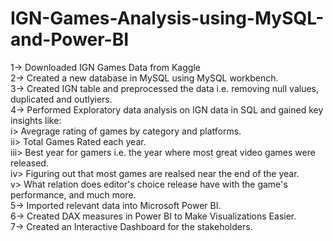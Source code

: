 # IGN-Games-Analysis-using-MySQL-and-Power-BI

1-> Downloaded IGN Games Data from Kaggle<br>
2-> Created a new database in MySQL using MySQL workbench.<br>
3-> Created IGN table and preprocessed the data i.e. removing null values, duplicated and outlyiers.<br>
4-> Performed Exploratory data analysis on IGN data in SQL and gained key insights like:<br>
    i> Avegrage rating of games by category and platforms.<br>
    ii> Total Games Rated each year.<br>
    iii> Best year for gamers i.e. the year where most great video games were released.<br>
    iv> Figuring out that most games are realsed near the end of the year.<br>
    v> What relation does editor's choice release have with the game's performance, and much more.<br>
5-> Imported relevant data into Microsoft Power BI.<br>
6-> Created DAX measures in Power BI to Make Visualizations Easier.<br>
7-> Created an Interactive Dashboard for the stakeholders.<br>
  
